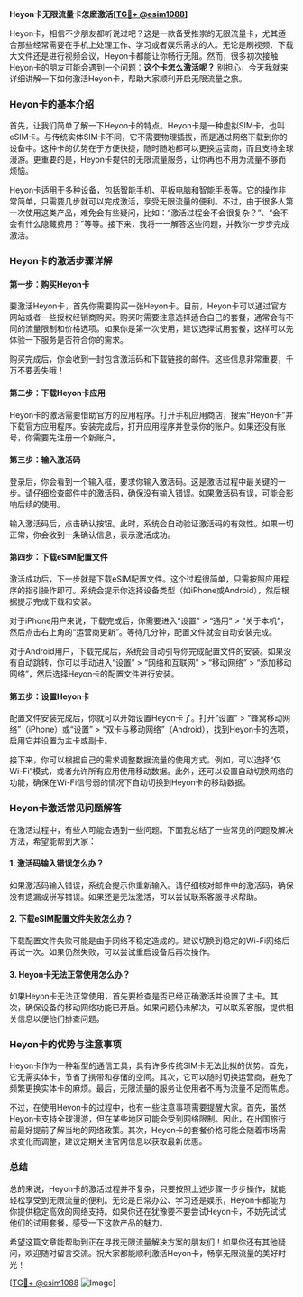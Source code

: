 **Heyon卡无限流量卡怎麽激活[[TG💪+ @esim1088](https://t.me/s/esim1088)]**

Heyon卡，相信不少朋友都听说过吧？这是一款备受推崇的无限流量卡，尤其适合那些经常需要在手机上处理工作、学习或者娱乐需求的人。无论是刷视频、下载大文件还是进行视频会议，Heyon卡都能让你畅行无阻。然而，很多初次接触Heyon卡的朋友可能会遇到一个问题：**这个卡怎么激活呢？** 别担心，今天我就来详细讲解一下如何激活Heyon卡，帮助大家顺利开启无限流量之旅。

### Heyon卡的基本介绍

首先，让我们简单了解一下Heyon卡的特点。Heyon卡是一种虚拟SIM卡，也叫eSIM卡。与传统实体SIM卡不同，它不需要物理插拔，而是通过网络下载到你的设备中。这种卡的优势在于方便快捷，随时随地都可以更换运营商，而且支持全球漫游。更重要的是，Heyon卡提供的无限流量服务，让你再也不用为流量不够而烦恼。

Heyon卡适用于多种设备，包括智能手机、平板电脑和智能手表等。它的操作非常简单，只需要几步就可以完成激活，享受无限流量的便利。不过，由于很多人第一次使用这类产品，难免会有些疑问，比如：“激活过程会不会很复杂？”、“会不会有什么隐藏费用？”等等。接下来，我将一一解答这些问题，并教你一步步完成激活。

### Heyon卡的激活步骤详解

#### 第一步：购买Heyon卡

要激活Heyon卡，首先你需要购买一张Heyon卡。目前，Heyon卡可以通过官方网站或者一些授权经销商购买。购买时需要注意选择适合自己的套餐，通常会有不同的流量限制和价格选项。如果你是第一次使用，建议选择试用套餐，这样可以先体验一下服务是否符合你的需求。

购买完成后，你会收到一封包含激活码和下载链接的邮件。这些信息非常重要，千万不要丢失哦！

#### 第二步：下载Heyon卡应用

Heyon卡的激活需要借助官方的应用程序。打开手机应用商店，搜索“Heyon卡”并下载官方应用程序。安装完成后，打开应用程序并登录你的账户。如果还没有账号，你需要先注册一个新账户。

#### 第三步：输入激活码

登录后，你会看到一个输入框，要求你输入激活码。这是激活过程中最关键的一步。请仔细检查邮件中的激活码，确保没有输入错误。如果激活码有误，可能会影响后续的使用。

输入激活码后，点击确认按钮。此时，系统会自动验证激活码的有效性。如果一切正常，你会收到一条确认信息，表示激活成功。

#### 第四步：下载eSIM配置文件

激活成功后，下一步就是下载eSIM配置文件。这个过程很简单，只需按照应用程序的指引操作即可。系统会提示你选择设备类型（如iPhone或Android），然后根据提示完成下载和安装。

对于iPhone用户来说，下载完成后，你需要进入“设置” > “通用” > “关于本机”，然后点击右上角的“运营商更新”。等待几分钟，配置文件就会自动安装完成。

对于Android用户，下载完成后，系统会自动引导你完成配置文件的安装。如果没有自动跳转，你可以手动进入“设置” > “网络和互联网” > “移动网络” > “添加移动网络”，然后选择Heyon卡的配置文件进行安装。

#### 第五步：设置Heyon卡

配置文件安装完成后，你就可以开始设置Heyon卡了。打开“设置” > “蜂窝移动网络”（iPhone）或“设置” > “双卡与移动网络”（Android），找到Heyon卡的选项，启用它并设置为主卡或副卡。

接下来，你可以根据自己的需求调整数据流量的使用方式。例如，可以选择“仅Wi-Fi”模式，或者允许所有应用使用移动数据。此外，还可以设置自动切换网络的功能，确保在Wi-Fi信号弱的情况下自动切换到Heyon卡的移动数据。

### Heyon卡激活常见问题解答

在激活过程中，有些人可能会遇到一些问题。下面我总结了一些常见的问题及解决方法，希望能帮到大家：

#### 1. 激活码输入错误怎么办？

如果激活码输入错误，系统会提示你重新输入。请仔细核对邮件中的激活码，确保没有遗漏或拼写错误。如果还是无法激活，可以尝试联系客服寻求帮助。

#### 2. 下载eSIM配置文件失败怎么办？

下载配置文件失败可能是由于网络不稳定造成的。建议切换到稳定的Wi-Fi网络后再试一次。如果仍然失败，可以尝试重启设备后再次操作。

#### 3. Heyon卡无法正常使用怎么办？

如果Heyon卡无法正常使用，首先要检查是否已经正确激活并设置了主卡。其次，确保设备的移动网络功能已开启。如果问题仍未解决，可以联系客服，提供相关信息以便他们排查问题。

### Heyon卡的优势与注意事项

Heyon卡作为一种新型的通信工具，具有许多传统SIM卡无法比拟的优势。首先，它无需实体卡，节省了携带和存储的空间。其次，它可以随时切换运营商，避免了频繁更换实体卡的麻烦。最后，无限流量的服务让使用者不再为流量不足而焦虑。

不过，在使用Heyon卡的过程中，也有一些注意事项需要提醒大家。首先，虽然Heyon卡支持全球漫游，但在某些地区可能会受到网络限制。因此，在出国旅行前最好提前了解当地的网络政策。其次，Heyon卡的套餐价格可能会随着市场需求变化而调整，建议定期关注官网信息以获取最新优惠。

### 总结

总的来说，Heyon卡的激活过程并不复杂，只要按照上述步骤一步步操作，就能轻松享受到无限流量的便利。无论是日常办公、学习还是娱乐，Heyon卡都能为你提供稳定高效的网络支持。如果你还在犹豫要不要尝试Heyon卡，不妨先试试他们的试用套餐，感受一下这款产品的魅力。

希望这篇文章能帮助到正在寻找无限流量解决方案的朋友们！如果你还有其他疑问，欢迎随时留言交流。祝大家都能顺利激活Heyon卡，畅享无限流量的美好时光！

[[TG💪+ @esim1088](https://t.me/s/esim1088) ![Image](https://i.postimg.cc/4NQfJmqS/Snipaste-2025-05-13-00-14-12.png)]